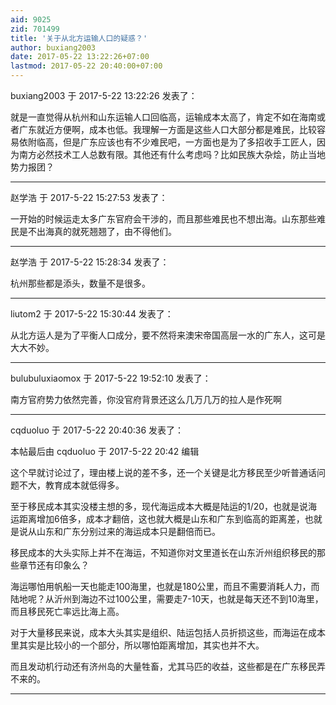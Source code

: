 ```yaml
---
aid: 9025
zid: 701499
title: '关于从北方运输人口的疑惑？'
author: buxiang2003
date: 2017-05-22 13:22:26+07:00
lastmod: 2017-05-22 20:40:00+07:00
---
```


buxiang2003 于 2017-5-22 13:22:26 发表了：

就是一直觉得从杭州和山东运输人口回临高，运输成本太高了，肯定不如在海南或者广东就近方便啊，成本也低。我理解一方面是这些人口大部分都是难民，比较容易依附临高，但是广东应该也有不少难民吧，一方面也是为了多招收手工匠人，因为南方必然技术工人总数有限。其他还有什么考虑吗？比如民族大杂烩，防止当地势力报团？

---------

赵学浩 于 2017-5-22 15:27:53 发表了：

一开始的时候运走太多广东官府会干涉的，而且那些难民也不想出海。山东那些难民是不出海真的就死翘翘了，由不得他们。

---------

赵学浩 于 2017-5-22 15:28:34 发表了：

杭州那些都是添头，数量不是很多。

---------

liutom2 于 2017-5-22 15:30:44 发表了：

从北方运人是为了平衡人口成分，要不然将来澳宋帝国高层一水的广东人，这可是大大不妙。

---------

bulubuluxiaomox 于 2017-5-22 19:52:10 发表了：

南方官府势力依然完善，你没官府背景还这么几万几万的拉人是作死啊

---------

cqduoluo 于 2017-5-22 20:40:36 发表了：

本帖最后由 cqduoluo 于 2017-5-22 20:42 编辑 

这个早就讨论过了，理由楼上说的差不多，还一个关键是北方移民至少听普通话问题不大，教育成本就低得多。

至于移民成本其实没楼主想的多，现代海运成本大概是陆运的1/20，也就是说海运距离增加6倍多，成本才翻倍，这也就大概是山东和广东到临高的距离差，也就是说从山东和广东分别过来的海运成本只是翻倍而已。

移民成本的大头实际上并不在海运，不知道你对文里道长在山东沂州组织移民的那些章节还有印象么？

海运哪怕用帆船一天也能走100海里，也就是180公里，而且不需要消耗人力，而陆地呢？从沂州到海边不过100公里，需要走7-10天，也就是每天还不到10海里，而且移民死亡率远比海上高。

对于大量移民来说，成本大头其实是组织、陆运包括人员折损这些，而海运在成本里其实是比较小的一个部分，所以哪怕距离增加，其实也并不大。

而且发动机行动还有济州岛的大量牲畜，尤其马匹的收益，这些都是在广东移民弄不来的。

---------

